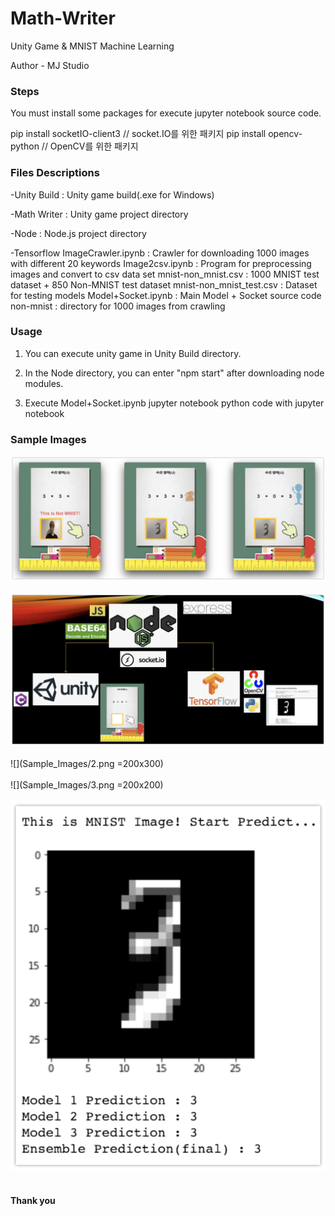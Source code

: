 # Math-Writer

Unity Game &amp; MNIST Machine Learning

Author - MJ Studio

### Steps

You must install some packages for execute jupyter notebook source code.

pip install socketIO-client3 // socket.IO를 위한 패키지
pip install opencv-python // OpenCV를 위한 패키지

### Files Descriptions

-Unity Build : Unity game build(.exe for Windows)

-Math Writer : Unity game project directory

-Node : Node.js project directory

-Tensorflow
	ImageCrawler.ipynb : Crawler for downloading 1000 images with different 20 keywords
	Image2csv.ipynb : Program for preprocessing images and convert to csv data set
	mnist-non_mnist.csv : 1000 MNIST test dataset + 850 Non-MNIST test dataset
	mnist-non_mnist_test.csv : Dataset for testing models
	Model+Socket.ipynb : Main Model + Socket source code
	non-mnist : directory for 1000 images from crawling
	
### Usage

1. You can execute unity game in Unity Build directory.

2. In the Node directory, you can enter "npm start" after downloading node modules.

3. Execute Model+Socket.ipynb jupyter notebook python code with jupyter notebook

### Sample Images
![](Sample_Images/5.png)<br/><br/>
![](Sample_Images/1.png)<br/><br/>
![](Sample_Images/2.png =200x300)<br/><br/>
![](Sample_Images/3.png =200x200)<br/><br/>
![](Sample_Images/4.png)<br/><br/>


#### Thank you
